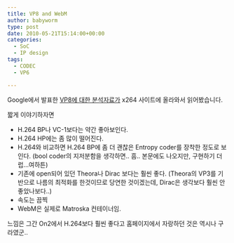 ```yaml
---
title: VP8 and WebM
author: babyworm
type: post
date: 2010-05-21T15:14:00+00:00
categories:
  - SoC
  - IP design
tags:
  - CODEC
  - VP6

---
```

Google에서 발표한 <a href="http://x264dev.multimedia.cx/?p=377" target="_blank">VP8에 대한 분석자료가</a> x264 사이트에 올라와서 읽어봤습니다. 

짧게 이야기하자면 

* H.264 BP나 VC-1보다는 약간 좋아보인다.<br>
* H.264 HP에는 좀 많이 떨어진다.<br>
* H.264와 비교하면 H.264 BP에 좀 더 괜찮은 Entropy coder를 장착한 정도로 보인다. (bool coder의 지저분함을 생각하면.. 흠.. 본문에도 나오지만, 구현하기 더럽…여하튼)<br>
* 기존에 open되어 있던 Theora나 Dirac 보다는 훨씬 좋다. (Theora의 VP3를 기반으로 나름의 최적화를 한것이므로 당연한 것이겠는데, Dirac은 생각보다 훨씬 안 좋았나보다..)<br>
* 속도는 끔찍<br>
* WebM은 실제로 Matroska 컨테이너임.

느낌은 그간 On2에서 H.264보다 훨씬 좋다고 홈페이지에서 자랑하던 것은 역시나 구라였군..
